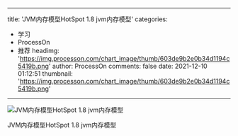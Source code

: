 
---
title: 'JVM内存模型HotSpot 1.8 jvm内存模型'
categories: 
 - 学习
 - ProcessOn
 - 推荐
headimg: 'https://img.processon.com/chart_image/thumb/603de9b2e0b34d1194c5419b.png'
author: ProcessOn
comments: false
date: 2021-12-10 01:12:51
thumbnail: 'https://img.processon.com/chart_image/thumb/603de9b2e0b34d1194c5419b.png'
---

<div>   
<img class="thumb" alt="JVM内存模型HotSpot 1.8 jvm内存模型" src="https://img.processon.com/chart_image/thumb/603de9b2e0b34d1194c5419b.png" referrerpolicy="no-referrer">
<p>JVM内存模型HotSpot 1.8 jvm内存模型</p>  
</div>
            